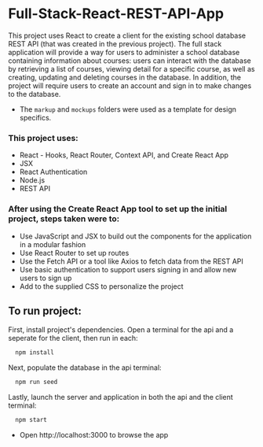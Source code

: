 # Full-Stack-React-REST-API-App
 
This project uses React to create a client for the existing school database REST API (that was created in the previous project). The full stack application will provide a way for users to administer a school database containing information about courses: users can interact with the database by retrieving a list of courses, viewing detail for a specific course, as well as creating, updating and deleting courses in the database. In addition, the project will require users to create an account and sign in to make changes to the database. 
* The `markup` and `mockups` folders were used as a template for design specifics. 

### This project uses:
- React - Hooks, React Router, Context API, and Create React App
- JSX
- React Authentication
- Node.js
- REST API

### After using the Create React App tool to set up the initial project, steps taken were to:
* Use JavaScript and JSX to build out the components for the application in a modular fashion
* Use React Router to set up routes
* Use the Fetch API or a tool like Axios to fetch data from the REST API
* Use basic authentication to support users signing in and allow new users to sign up
* Add to the supplied CSS to personalize the project

## To run project:
First, install project's dependencies. Open a terminal for the api and a seperate for the client, then run in each:

```bash
  npm install
```
Next, populate the database in the api terminal:

```bash
  npm run seed
```
Lastly, launch the server and application in both the api and the client terminal:

```bash
  npm start
```
* Open http://localhost:3000 to browse the app